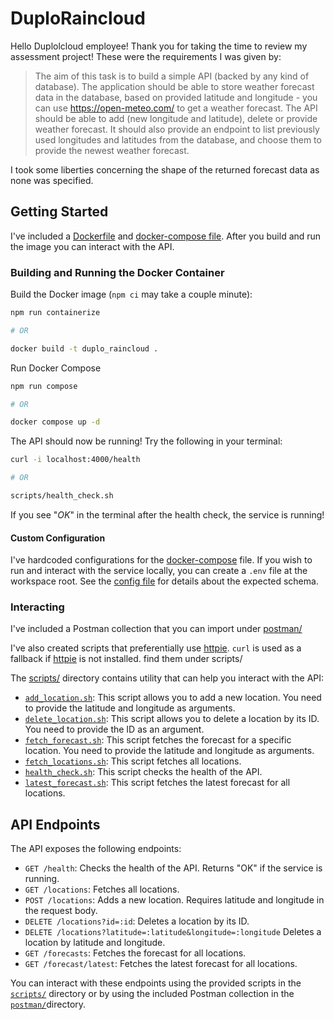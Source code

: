 # DuploRaincloud

Hello Duplolcloud employee! Thank you for taking the time to review my assessment project! These were the requirements
I was given by:

> The aim of this task is to build a simple API (backed by any kind of database). The application should be able to
> store weather forecast data in the database, based on provided latitude and longitude - you can use
> https://open-meteo.com/ to get a weather forecast. The API should be able to add (new longitude and latitude), delete
> or provide weather forecast. It should also provide an endpoint to list previously used longitudes and latitudes from
> the database, and choose them to provide the newest weather forecast.

I took some liberties concerning the shape of the returned forecast data as none was specified.

## Getting Started

I've included a [Dockerfile](./Dockerfile) and [docker-compose file](./docker-compose.yml). After you build and run the
image you can interact with the API.

### Building and Running the Docker Container

Build the Docker image (`npm ci` may take a couple minute):

```sh
npm run containerize

# OR

docker build -t duplo_raincloud .
```

Run Docker Compose

```sh
npm run compose

# OR

docker compose up -d
```

The API should now be running! Try the following in your terminal:

```sh
curl -i localhost:4000/health

# OR

scripts/health_check.sh
```

If you see "_OK_" in the terminal after the health check, the service is running!

#### Custom Configuration

I've hardcoded configurations for the [docker-compose](docker-compose.yml) file. If you wish to run and interact with
the service locally, you can create a `.env` file at the workspace root. See the [config file](src/config.ts)
for details about the expected schema.

### Interacting

I've included a Postman collection that you can import under [postman/](postman/DuploRaincloud.postman_collection.json)

I've also created scripts that preferentially use [httpie](https://httpie.io/). `curl` is used as a fallback if
[httpie](https://httpie.io/) is not installed. find them under scripts/

The [scripts/](scripts/) directory contains utility that can help you interact with the API:

- [`add_location.sh`](scripts/add_location.sh): This script allows you to add a new location. You need to provide the latitude and longitude as arguments.
- [`delete_location.sh`](scripts/delete_location.sh): This script allows you to delete a location by its ID. You need to provide the ID as an argument.
- [`fetch_forecast.sh`](scripts/fetch_forecast.sh): This script fetches the forecast for a specific location. You need to provide the latitude and longitude as arguments.
- [`fetch_locations.sh`](scripts/fetch_locations.sh): This script fetches all locations.
- [`health_check.sh`](scripts/health_check.sh): This script checks the health of the API.
- [`latest_forecast.sh`](scripts/latest_forecast.sh): This script fetches the latest forecast for all locations.

## API Endpoints

The API exposes the following endpoints:

- `GET /health`: Checks the health of the API. Returns "OK" if the service is running.
- `GET /locations`: Fetches all locations.
- `POST /locations`: Adds a new location. Requires latitude and longitude in the request body.
- `DELETE /locations?id=:id`: Deletes a location by its ID.
- `DELETE /locations?latitude=:latitude&longitude=:longitude` Deletes a location by latitude and longitude.
- `GET /forecasts`: Fetches the forecast for all locations.
- `GET /forecast/latest`: Fetches the latest forecast for all locations.

You can interact with these endpoints using the provided scripts in the [`scripts/`](scripts/) directory or by using the
included Postman collection in the [`postman/`](postman/DuploRaincloud.postman_collection.json)directory.
